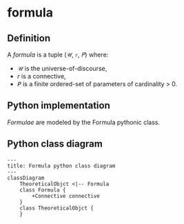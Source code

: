 # formula

## Definition

A _formula_ is a tuple (𝒰, 𝑟, 𝘗) where:

- 𝒰 is the universe-of-discourse,
- 𝑟 is a connective,
- 𝘗 is a finite ordered-set of parameters of cardinality > 0.

## Python implementation

_Formulae_ are modeled by the Formula pythonic class.

## Python class diagram

```mermaid
---
title: Formula python class diagram
---
classDiagram
    TheoreticalObjct <|-- Formula
    class Formula {
        +Connective connective
    }
    class TheoreticalObjct {
    }
```